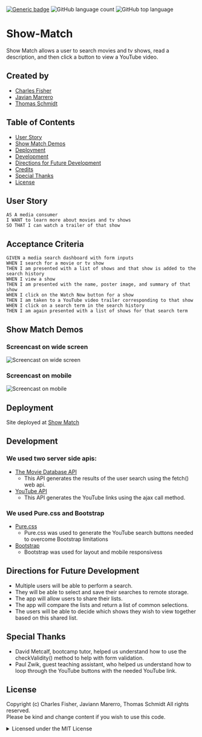 [![Generic badge](https://img.shields.io/badge/license-MIT-<COLOR>.svg)](#license)
![GitHub language count](https://img.shields.io/github/languages/count/cdfishe1/show-match)
![GitHub top language](https://img.shields.io/github/languages/top/cdfishe1/show-match)

# Show-Match

Show Match allows a user to search movies and tv shows, read a description, and then click a button to view a YouTube video.

## Created by
* [Charles Fisher](https://github.com/cdfishe1)
* [Javian Marrero](https://github.com/javiistacks)
* [Thomas Schmidt](https://github.com/Thomas-NW)

## Table of Contents
* [User Story](#user-story)
* [Show Match Demos](#show-match-demos)
* [Deployment](#deployment)
* [Development](#development)
* [Directions for Future Development](#directions-for-future-development)
* [Credits](#credits)
* [Special Thanks](#special-thanks)
* [License](#license)

## User Story

```
AS A media consumer
I WANT to learn more about movies and tv shows
SO THAT I can watch a trailer of that show
```

## Acceptance Criteria

```
GIVEN a media search dashboard with form inputs
WHEN I search for a movie or tv show
THEN I am presented with a list of shows and that show is added to the search history
WHEN I view a show
THEN I am presented with the name, poster image, and summary of that show
WHEN I click on the Watch Now button for a show
THEN I am taken to a YouTube video trailer corresponding to that show
WHEN I click on a search term in the search history
THEN I am again presented with a list of shows for that search term
```

## Show Match Demos

### Screencast on wide screen
![Screencast on wide screen](assets/images/wide-screen-demo.gif)

### Screencast on mobile
![Screencast on mobile](assets/images/wide-screen-demo.gif)


## Deployment

Site deployed at [Show Match](https://cdfishe1.github.io/show-match/)

## Development

### We used two server side apis:
* [The Movie Database API](https://developers.themoviedb.org/3/getting-started/introduction)
  * This API generates the results of the user search using the fetch() web api.
* [YouTube API](https://developers.google.com/youtube/v3)
  * This API generates the YouTube links using the ajax call method.

### We used Pure.css and Bootstrap
* [Pure.css](https://purecss.io/)
  * Pure.css was used to generate the YouTube search buttons needed to overcome Bootstrap limitations
* [Bootstrap](https://getbootstrap.com/)
  * Bootstrap was used for layout and mobile responsivess

## Directions for Future Development

* Multiple users will be able to perform a search.
* They will be able to select and save their searches to remote storage.
* The app will allow users to share their lists.
* The app will compare the lists and return a list of common selections.
* The users will be able to decide which shows they wish to view together based on this shared list.

## Special Thanks

* David Metcalf, bootcamp tutor, helped us understand how to use the checkValidity() method to help with form validation.
* Paul Zwik, guest teaching assistant, who helped us understand how to loop through the YouTube buttons with the needed YouTube link.

## License

Copyright (c) Charles Fisher, Javiann Marerro, Thomas Schmidt All rights reserved.<br>
Please be kind and change content if you wish to use this code.

<details><summary>Licensed under the MIT License</summary>

Copyright (c) 2021 - present | Charles Fisher, Javiann Marerro, Thomas Schmidt

<blockquote>
Permission is hereby granted, free of charge, to any person obtaining a copy
of this software and associated documentation files (the "Software"), to deal
in the Software without restriction, including without limitation the rights
to use, copy, modify, merge, publish, distribute, sublicense, and/or sell
copies of the Software, and to permit persons to whom the Software is
furnished to do so, subject to the following conditions:

The above copyright notice and this permission notice shall be included in all
copies or substantial portions of the Software.

THE SOFTWARE IS PROVIDED "AS IS", WITHOUT WARRANTY OF ANY KIND, EXPRESS OR
IMPLIED, INCLUDING BUT NOT LIMITED TO THE WARRANTIES OF MERCHANTABILITY,
FITNESS FOR A PARTICULAR PURPOSE AND NONINFRINGEMENT. IN NO EVENT SHALL THE
AUTHORS OR COPYRIGHT HOLDERS BE LIABLE FOR ANY CLAIM, DAMAGES OR OTHER
LIABILITY, WHETHER IN AN ACTION OF CONTRACT, TORT OR OTHERWISE, ARISING FROM,
OUT OF OR IN CONNECTION WITH THE SOFTWARE OR THE USE OR OTHER DEALINGS IN THE
SOFTWARE.
</blockquote>
</details>



